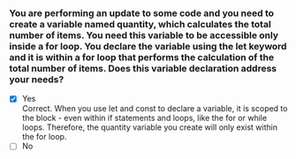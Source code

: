 ### You are performing an update to some code and you need to create a variable named quantity, which calculates the total number of items. You need this variable to be accessible only inside a for loop. You declare the variable using the let keyword and it is within a for loop that performs the calculation of the total number of items. Does this variable declaration address your needs?

- [x] Yes <br>
      Correct. When you use let and const to declare a variable, it is scoped to the block - even within if statements and loops, like the for or while loops. Therefore, the quantity variable you create will only exist within the for loop.
- [ ] No
